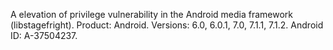 A elevation of privilege vulnerability in the Android media framework (libstagefright). Product: Android. Versions: 6.0, 6.0.1, 7.0, 7.1.1, 7.1.2. Android ID: A-37504237.
